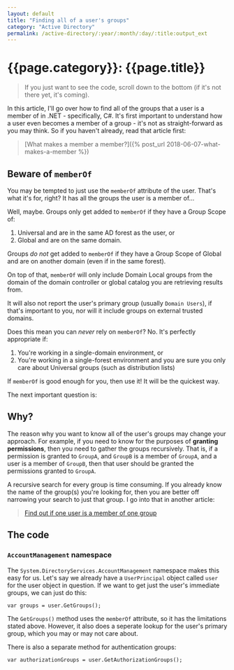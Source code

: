 ```yaml
---
layout: default
title: "Finding all of a user's groups"
category: "Active Directory"
permalink: /active-directory/:year/:month/:day/:title:output_ext
---
```


# {{page.category}}: {{page.title}}

> If you just want to see the code, scroll down to the bottom (if it's not there yet, it's coming).

In this article, I'll go over how to find all of the groups that a user is a member of in .NET - specifically, C#. It's first important to understand how a user even becomes a member of a group - it's not as straight-forward as you may think. So if you haven't already, read that article first:

> [What makes a member a member?]({% post_url 2018-06-07-what-makes-a-member %})

## Beware of `memberOf`

You may be tempted to just use the `memberOf` attribute of the user. That's what it's for, right? It has all the groups the user is a member of...

Well, maybe. Groups only get added to `memberOf` if they have a Group Scope of:

1. Universal and are in the same AD forest as the user, or
2. Global and are on the same domain.

Groups _do not_ get added to `memberOf` if they have a Group Scope of Global and are on another domain (even if in the same forest).

On top of that, `memberOf` will only include Domain Local groups from the domain of the domain controller or global catalog you are retrieving results from.

It will also not report the user's primary group (usually `Domain Users`), if that's important to you, nor will it include groups on external trusted domains.

Does this mean you can _never_ rely on `memberOf`? No. It's perfectly appropriate if:

1. You're working in a single-domain environment, or
2. You're working in a single-forest environment and you are sure you only care about Universal groups (such as distribution lists)

If `memberOf` is good enough for you, then use it! It will be the quickest way.

The next important question is:

## Why?

The reason why you want to know all of the user's groups may change your approach. For example, if you need to know for the purposes of **granting permissions**, then you need to gather the groups recursively. That is, if a permission is granted to `GroupA`, and `GroupB` is a member of `GroupA`, and a user is a member of `GroupB`, then that user should be granted the permissions granted to `GroupA`.

A recursive search for every group is time consuming. If you already know the name of the group(s) you're looking for, then you are better off narrowing your search to just that group. I go into that in another article:

> [Find out if one user is a member of one group]()

## The code

### `AccountManagement` namespace

The `System.DirectoryServices.AccountManagement` namespace makes this easy for us. Let's say we already have a `UserPrincipal` object called `user` for the user object in question. If we want to get just the user's immediate groups, we can just do this:

    var groups = user.GetGroups();

The `GetGroups()` method uses the `memberOf` attribute, so it has the limitations stated above. However, it also does a seperate lookup for the user's primary group, which you may or may not care about.

There is also a separate method for authentication groups:

    var authorizationGroups = user.GetAuthorizationGroups();


